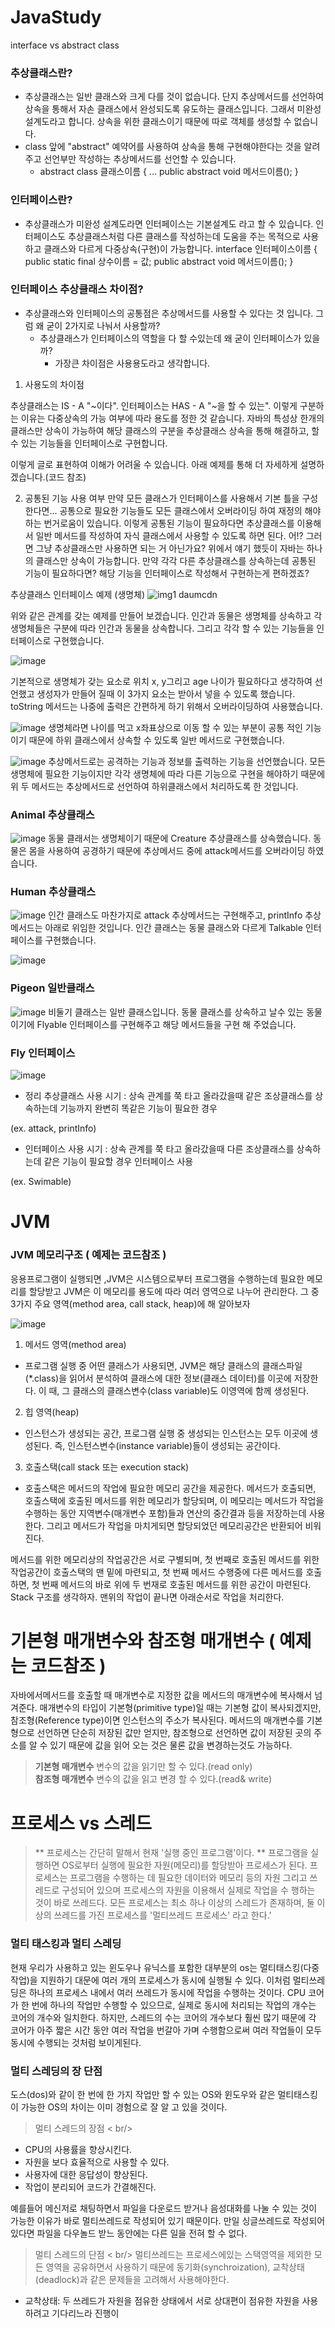 # JavaStudy
interface vs abstract class


### 추상클래스란?
- 추상클래스는 일반 클래스와 크게 다를 것이 없습니다. 단지 추상메서드를 선언하여 상속을 통해서 자손 클래스에서 완성되도록 유도하는 클래스입니다. 그래서 미완성 설계도라고 합니다. 상속을 위한 클래스이기 때문에 따로 객체를 생성할 수 없습니다.
- class 앞에 "abstract" 예약어를 사용하여 상속을 통해 구현해야한다는 것을 알려주고 선언부만 작성하는 추상메서드를 선언할 수 있습니다.
  - abstract class 클래스이름 {
    ...
    public abstract void 메서드이름();
    }
### 인터페이스란?
- 추상클래스가 미완성 설계도라면 인터페이스는 기본설계도 라고 할 수 있습니다. 인터페이스도 추상클래스처럼 다른 클래스를 작성하는데 도움을 주는 목적으로 사용하고 클래스와 다르게 다중상속(구현)이 가능합니다.
    interface 인터페이스이름 {
    public static final 상수이름 = 값;
    public abstract void 메서드이름();
}
 

### 인터페이스 추상클래스 차이점?
 - 추상클래스와 인터페이스의 공통점은 추상메서드를 사용할 수 있다는 것 입니다. 그럼 왜 굳이 2가지로 나눠서 사용할까?
   - 추상클래스가 인터페이스의 역할을 다 할 수있는데 왜 굳이 인터페이스가 있을까?
     - 가장큰 차이점은 사용용도라고 생각합니다.
 

 

1. 사용도의 차이점

추상클래스는 IS - A "~이다".
인터페이스는 HAS - A "~을 할 수 있는".
이렇게 구분하는 이유는 다중상속의 가능 여부에 따라 용도를 정한 것 같습니다. 자바의 특성상 한개의 클래스만 상속이 가능하여 해당 클래스의 구분을 추상클래스 상속을 통해 해결하고, 할 수 있는 기능들을 인터페이스로 구현합니다.

이렇게 글로 표현하여 이해가 어려울 수 있습니다. 아래 예제를 통해 더 자세하게 설명하겠습니다.(코드 참조)

 

2. 공통된 기능 사용 여부
만약 모든 클래스가 인터페이스를 사용해서 기본 틀을 구성한다면... 공통으로 필요한 기능들도 모든 클래스에서 오버라이딩 하여 재정의 해야하는 번거로움이 있습니다. 이렇게 공통된 기능이 필요하다면 추상클래스를 이용해서 일반 메서드를 작성하여 자식 클래스에서 사용할 수 있도록 하면 된다. 어!? 그러면 그냥 추상클래스만 사용하면 되는 거 아닌가요? 위에서 얘기 했듯이 자바는 하나의 클래스만 상속이 가능합니다. 만약 각각 다른 추상클래스를 상속하는데 공통된 기능이 필요하다면? 해당 기능을 인터페이스로 작성해서 구현하는게 편하겠죠?

 

추상클래스 인터페이스 예제 (생명체)
![img1 daumcdn](https://user-images.githubusercontent.com/25544668/153757077-e36110d1-bb70-4535-996c-d6c9713bd061.png)


위와 같은 관계를 갖는 예제를 만들어 보겠습니다. 인간과 동물은 생명체를 상속하고 각 생명체들은 구분에 따라 인간과 동물을 상속합니다. 그리고 각각 할 수 있는 기능들을 인터페이스로 구현했습니다.

![image](https://user-images.githubusercontent.com/25544668/153757126-75c5ce83-ce99-4bd6-bcb1-adef173b2426.png)

기본적으로 생명체가 갖는 요소로 위치 x, y그리고 age 나이가 필요하다고 생각하여 선언했고 생성자가 만들어 질때 이 3가지 요소는 받아서 넣을 수 있도록 했습니다. toString 메서드는 나중에 출력은 간편하게 하기 위해서 오버라이딩하여 사용했습니다.

![image](https://user-images.githubusercontent.com/25544668/153757164-a88dfedc-258f-4473-b7ec-f5a52a6070d8.png)
생명체라면 나이를 먹고 x좌표상으로 이동 할 수 있는 부분이 공통 적인 기능이기 때문에 하위 클래스에서 상속할 수 있도록 일반 메서드로 구현했습니다.

![image](https://user-images.githubusercontent.com/25544668/153757190-1f759d07-d93b-4bd9-8d87-91d4a61b2757.png)
추상메서드로는 공격하는 기능과 정보를 출력하는 기능을 선언했습니다. 모든 생명체에 필요한 기능이지만 각각 생명체에 따라 다른 기능으로 구현을 해야하기 때문에 위 두 메서드는 추상메서드로 선언하여 하위클래스에서 처리하도록 한 것입니다.

### Animal 추상클래스
![image](https://user-images.githubusercontent.com/25544668/153757208-572cbf94-1e61-4970-8aa7-73551739cda2.png)
 동물 클래서는 생명체이기 때문에  Creature 추상클래스를 상속했습니다. 동물은 몸을 사용하여 공경하기 때문에 추상메서드 중에 attack메서드를 오버라이딩 하였습니다.
 
### Human 추상클래스
![image](https://user-images.githubusercontent.com/25544668/153757323-93bf9e81-18cd-4433-a4c1-b8a0757d4b52.png)
인간 클래스도 마찬가지로 attack 추상메서드는 구현해주고, printInfo 추상메서드는 아래로 위임한 것입니다. 인간 클래스는 동물 클래스와 다르게 Talkable 인터페이스를 구현했습니다.

![image](https://user-images.githubusercontent.com/25544668/153757357-593985c7-2353-43cd-8928-e643b38381e9.png)

### Pigeon 일반클래스
![image](https://user-images.githubusercontent.com/25544668/153757381-dd04cee6-3efa-499f-996a-782d54e8cc6c.png)
비둘기 클래스는 일반 클래스입니다. 동물 클래스를 상속하고 날수 있는 동물이기에 Flyable 인터페이스를 구현해주고 해당 메서드들을 구현 해 주었습니다.

### Fly 인터페이스
![image](https://user-images.githubusercontent.com/25544668/153757422-b87cf5f3-711c-49bb-b0ac-06fd6876c8fe.png)

- 정리
추상클래스 사용 시기 : 상속 관계를 쭉 타고 올라갔을때 같은 조상클래스를 상속하는데 기능까지 완변히 똑같은 기능이 필요한 경우

(ex. attack, printInfo)

- 인터페이스 사용 시기 : 상속 관계를 쭉 타고 올라갔을때 다른 조상클래스를 상속하는데 같은 기능이 필요할 경우 인터페이스 사용

(ex. Swimable)


# JVM

### JVM 메모리구조  ( 예제는 코드참조 )

응용프로그램이 실행되면 ,JVM은 시스템으로부터 프로그램을 수행하는데 필요한 메모리를 할당받고 JVM은 이 메모리를 용도에 따라 여러 영역으로 나누어 관리한다. 그 중 3가지 주요 영역(method area, call stack, heap)에 해 알아보자

![image](https://user-images.githubusercontent.com/25544668/161930326-a2f0e02a-28a2-4797-b9ef-c06ff8aff7b5.png)

1. 메서드 영역(method area)
  - 프로그램 실행 중 어떤 클래스가 사용되면, JVM은 해당 클래스의 클래스파일(*.class)을 읽어서 분석하여 클래스에 대한 정보(클래스 데이터)를 이곳에 저장한다. 이 때, 그 클래스의 클래스변수(class variable)도 이영역에 함께 생성된다.

2. 힙 영역(heap)
  - 인스턴스가 생성되는 공간, 프로그램 실행 중 생성되는 인스턴스는 모두 이곳에 생성된다. 즉, 인스턴스변수(instance variable)들이 생성되는 공간이다.

3. 호출스택(call stack 또는 execution stack)
  - 호출스택은 메서드의 작업에 필요한 메모리 공간을 제공한다. 메서드가 호출되면, 호출스택에 호출된 메서드를 위한 메모리가 할당되며, 이 메모리는 메서드가 작업을 수행하는 동안 지역변수(매개변수 포함)들과 연산의 중간결과 등을 저장하는데 사용한다. 그리고 메서드가 작업을 마치게되면 할당되었던 메모리공간은 반환되어 비워진다.

메서드를 위한 메모리상의 작업공간은 서로 구별되며, 첫 번째로 호출된 메서드를 위한 작업공간이 호출스택의 맨 밑에 마련되고, 첫 번째 메서드 수행중에 다른 메서드를 호출하면, 첫 번째 메서드의 바로 위에 두 번재로 호출된 메서드를 위한 공간이 마련된다.
Stack 구조를 생각하자. 맨위의 작업이 끝나면 아래순서로 작업을 처리한다.


# 기본형 매개변수와 참조형 매개변수 ( 예제는 코드참조 )
자바에서메서드를 호출할 때 매개변수로 지정한 값을 메서드의 매개변수에 복사해서 넘겨준다. 매개변수의 타입이 기본형(primitive type)일 때는 기본형 값이 복사되겠지만, 참조형(Reference type)이면 인스턴스의 주소가 복사된다. 메서드의 매개변수를 기본형으로 선언하면 단순히 저장된 값만 얻지만, 참조형으로 선언하면 값이 저장된 곳의 주소를 알 수 있기 때문에 값을 읽어 오는 것은 물론 값을 변경하는것도 가능하다.

> **기본형 매개변수** 변수의 값을 읽기만 할 수 있다.(read only) <br />
> **참조형 매개변수** 변수의 값을 읽고 변경 할 수 있다.(read& write)

# 프로세스 vs 스레드
> ** 프로세스는 간단히 말해서 현재 '실행 중인 프로그램'이다. ** 프로그램을 실행하면 OS로부터 실행에 필요한 자원(메모리)를 할당받아 프로세스가 된다.
프로세스는 프로그램을 수행하는 데 필요한 데이터와 메모리 등의 자원 그리고 쓰레드로 구성되어 있으며 프로세스의 자원을 이용해서 실제로 작업을 수 행하는 것이 바로 쓰레드다.
모든 프로세스는 최소 하나 이상의 스레드가 존재하며, 둘 이상의 쓰레드를 가진 프로세스를 '멀티쓰레드 프로세스' 라고 한다.'

### 멀티 태스킹과 멀티 스레딩 
현재 우리가 사용하고 있는 윈도우나 유닉스를 포함한 대부분의 os는 멀티태스킹(다중 작업)을 지원하기 대문에 여러 개의 프로세스가 동시에 실행될 수 있다.
이처럼 멀티쓰레딩은 하나의 프로세스 내에서 여러 쓰레드가 동시에 작업을 수행하는 것이다. CPU 코어가 한 번에 하나의 작업만 수행할 수 있으므로, 실제로 동시에 처리되는 작업의 개수는 코어의 개수와 일치한다.
하지만, 스레드의 수는 코어의 개수보다 훨씬 많기 때문에 각 코어가 아주 짧은 시간 동안 여러 작업을 번갈아 가며 수행함으로써 여러 작업들이 모두 동시에 수행되는 것처럼 보이게된다.

###  멀티 스레딩의 장 단점 
도스(dos)와 같이 한 번에 한 가지 작업만 할 수 있는 OS와 윈도우와 같은 멀티태스킹이 가능한 OS의 차이는 이미 경험으로 잘 알 고 있을 것이다.

>  멀티 스레드의 장점  < br/>
 - CPU의 사용률을 향상시킨다.
 - 자원을 보다 효율적으로 사용할 수 있다.
 - 사용자에 대한 응답성이 향상된다.
 - 작업이 분리되어 코드가 간결해진다.
 
예를들어 메신저로 채팅하면서 파일을 다운로드 받거나 음성대화를 나눌 수 있는 것이 가능한 이유가 바로 멀티쓰레드로 작성되어 있기 때문이다. 만일 싱글쓰레드로 작성되어 있다면 파일을 다우놀드 받느 동안에는 다른 일을 전혀 할 수 없다.

>  멀티 스레드의 단점  < br/>
멀티쓰레드는 프로세스에있는 스택영역을 제외한 모든 영역을 공유하면서 사용하기 때문에 동기화(synchroization), 교착상태(deadlock)과 같은 문제들을 고려해서 사용해야한다.

- 교착상태: 두 쓰레드가 자원을 점유한 상태에서 서로 상대편이 점유한 자원을 사용하려고 기다리느라 진행이 
